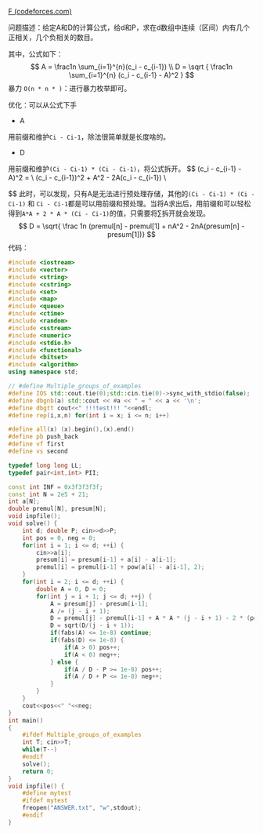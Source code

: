 [F (codeforces.com)](https://codeforces.com/gym/104013/problem/F)

问题描述：给定A和D的计算公式，给d和P，求在d数组中连续（区间）内有几个正相关，几个负相关的数目。

其中，公式如下：
$$
A = \frac1n \sum_{i=1}^{n}(c_i - c_{i-1}) \\
D = \sqrt { \frac1n \sum_{i=1}^{n} (c_i - c_{i-1} - A)^2 }
$$
暴力 `O(n * n * )`：进行暴力枚举即可。

优化：可以从公式下手

- A

用前缀和维护`Ci - Ci-1`，除法很简单就是长度啥的。

- D

用前缀和维护`(Ci - Ci-1) * (Ci - Ci-1)`，将公式拆开。
$$
(c_i - c_{i-1} -A)^2 = \\
(c_i - c_{i-1})^2 + A^2 - 2A(c_i - c_{i-1}) \\
$$
此时，可以发现，只有A是无法进行预处理存储，其他的`(Ci - Ci-1) * (Ci - Ci-1)` 和 `Ci - Ci-1`都是可以用前缀和预处理。当将A求出后，用前缀和可以轻松得到`A*A + 2 * A * (Ci - Ci-1)`的值，只需要将$\sum$拆开就会发现。
$$
D = \sqrt{ \frac 1n (premul[n] - premul[1] + nA^2 - 2nA(presum[n] - presum[1])}
$$
代码：

```cpp
#include <iostream>
#include <vector>
#include <string>
#include <cstring>
#include <set>
#include <map>
#include <queue>
#include <ctime>
#include <random>
#include <sstream>
#include <numeric>
#include <stdio.h>
#include <functional>
#include <bitset>
#include <algorithm>
using namespace std;

// #define Multiple_groups_of_examples
#define IOS std::cout.tie(0);std::cin.tie(0)->sync_with_stdio(false);
#define dbgnb(a) std::cout << #a << " = " << a << '\n';
#define dbgtt cout<<" !!!test!!! "<<endl;
#define rep(i,x,n) for(int i = x; i <= n; i++)

#define all(x) (x).begin(),(x).end()
#define pb push_back
#define vf first
#define vs second

typedef long long LL;
typedef pair<int,int> PII;

const int INF = 0x3f3f3f3f;
const int N = 2e5 + 21;
int a[N];
double premul[N], presum[N];
void inpfile();
void solve() {
    int d; double P; cin>>d>>P;
    int pos = 0, neg = 0;
    for(int i = 1; i <= d; ++i) {
        cin>>a[i];
        presum[i] = presum[i-1] + a[i] - a[i-1];
        premul[i] = premul[i-1] + pow(a[i] - a[i-1], 2);
    }
    for(int i = 2; i <= d; ++i) {
        double A = 0, D = 0;
        for(int j = i + 1; j <= d; ++j) {
            A = presum[j] - presum[i-1];
            A /= (j - i + 1);
            D = premul[j] - premul[i-1] + A * A * (j - i + 1) - 2 * (presum[j] - presum[i-1]) * A;
            D = sqrt(D/(j - i + 1));
            if(fabs(A) <= 1e-8) continue;
            if(fabs(D) <= 1e-8) {
                if(A > 0) pos++;
                if(A < 0) neg++;
            } else {
                if(A / D - P >= 1e-8) pos++;
                if(A / D + P <= 1e-8) neg++;
            }
        }
    }
    cout<<pos<<" "<<neg;
}
int main()
{
    #ifdef Multiple_groups_of_examples
    int T; cin>>T;
    while(T--)
    #endif
    solve();
    return 0;
}
void inpfile() {
    #define mytest
    #ifdef mytest
    freopen("ANSWER.txt", "w",stdout);
    #endif
}
```

